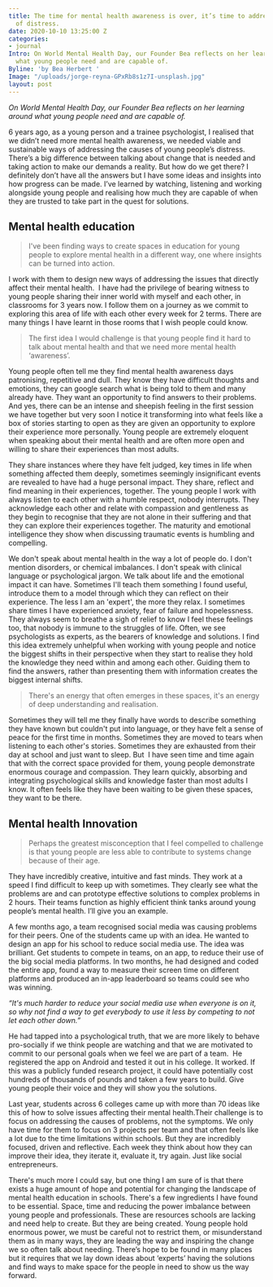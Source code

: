 ```yaml
---
title: The time for mental health awareness is over, it’s time to address the causes
  of distress.
date: 2020-10-10 13:25:00 Z
categories:
- journal
Intro: On World Mental Health Day, our Founder Bea reflects on her learning around
  what young people need and are capable of.
Byline: 'by Bea Herbert '
Image: "/uploads/jorge-reyna-GPxRb8s1z7I-unsplash.jpg"
layout: post
---
```


*On World Mental Health Day, our Founder Bea reflects on her learning around what young people need and are capable of.*

6 years ago, as a young person and a trainee psychologist, I realised that we didn’t need more mental health awareness, we needed viable and sustainable ways of addressing the causes of young people’s distress. There’s a big difference between talking about change that is needed and taking action to make our demands a reality. But how do we get there? I definitely don’t have all the answers but I have some ideas and insights into how progress can be made. I’ve learned by watching, listening and working alongside young people and realising how much they are capable of when they are trusted to take part in the quest for solutions.

## Mental health education

> I've been finding ways to create spaces in education for young people to explore mental health in a different way, one where insights can be turned into action.

I work with them to design new ways of addressing the issues that directly affect their mental health.  I have had the privilege of bearing witness to young people sharing their inner world with myself and each other, in classrooms for 3 years now. I follow them on a journey as we commit to exploring this area of life with each other every week for 2 terms. There are many things I have learnt in those rooms that I wish people could know.

> The first idea I would challenge is that young people find it hard to talk about mental health and that we need more mental health ‘awareness’.

Young people often tell me they find mental health awareness days patronising, repetitive and dull. They know they have difficult thoughts and emotions, they can google search what is being told to them and many already have. They want an opportunity to find answers to their problems. And yes, there can be an intense and sheepish feeling in the first session we have together but very soon I notice it transforming into what feels like a box of stories starting to open as they are given an opportunity to explore their experience more personally. Young people are extremely eloquent when speaking about their mental health and are often more open and willing to share their experiences than most adults.

They share instances where they have felt judged, key times in life when something affected them deeply, sometimes seemingly insignificant events are revealed to have had a huge personal impact. They share, reflect and find meaning in their experiences, together. The young people I work with always listen to each other with a humble respect, nobody interrupts. They acknowledge each other and relate with compassion and gentleness as they begin to recognise that they are not alone in their suffering and that they can explore their experiences together. The maturity and emotional intelligence they show when discussing traumatic events is humbling and compelling.

We don't speak about mental health in the way a lot of people do. I don't mention disorders, or chemical imbalances. I don't speak with clinical language or psychological jargon. We talk about life and the emotional impact it can have. Sometimes I'll teach them something I found useful, introduce them to a model through which they can reflect on their experience. The less I am an 'expert', the more they relax. I sometimes share times I have experienced anxiety, fear of failure and hopelessness. They always seem to breathe a sigh of relief to know I feel these feelings too, that nobody is immune to the struggles of life. Often, we see psychologists as experts, as the bearers of knowledge and solutions. I find this idea extremely unhelpful when working with young people and notice the biggest shifts in their perspective when they start to realise they hold the knowledge they need within and among each other. Guiding them to find the answers, rather than presenting them with information creates the biggest internal shifts.

> There's an energy that often emerges in these spaces, it's an energy of deep understanding and realisation.

Sometimes they will tell me they finally have words to describe something they have known but couldn't put into language, or they have felt a sense of peace for the first time in months. Sometimes they are moved to tears when listening to each other's stories. Sometimes they are exhausted from their day at school and just want to sleep. But  I have seen time and time again that with the correct space provided for them, young people demonstrate enormous courage and compassion. They learn quickly, absorbing and integrating psychological skills and knowledge faster than most adults I know. It often feels like they have been waiting to be given these spaces, they want to be there.

## Mental health Innovation

> Perhaps the greatest misconception that I feel compelled to challenge is that young people are less able to contribute to systems change because of their age. 

They have incredibly creative, intuitive and fast minds. They work at a speed I find difficult to keep up with sometimes. They clearly see what the problems are and can prototype effective solutions to complex problems in 2 hours. Their teams function as highly efficient think tanks around young people’s mental health. I’ll give you an example.

A few months ago, a team recognised social media was causing problems for their peers. One of the students came up with an idea. He wanted to design an app for his school to reduce social media use. The idea was brilliant. Get students to compete in teams, on an app, to reduce their use of the big social media platforms. In two months, he had designed and coded the entire app, found a way to measure their screen time on different platforms and produced an in-app leaderboard so teams could see who was winning.

*“It's much harder to reduce your social media use when everyone is on it, so why not find a way to get everybody to use it less by competing to not let each other down.”*

He had tapped into a psychological truth, that we are more likely to behave pro-socially if we think people are watching and that we are motivated to commit to our personal goals when we feel we are part of a team.  He registered the app on Android and tested it out in his college. It worked. If this was a publicly funded research project, it could have potentially cost hundreds of thousands of pounds and taken a few years to build. Give young people their voice and they will show you the solutions.

Last year, students across 6 colleges came up with more than 70 ideas like this of how to solve issues affecting their mental health.Their challenge is to focus on addressing the causes of problems, not the symptoms. We only have time for them to focus on 3 projects per team and that often feels like a lot due to the time limitations within schools. But they are incredibly focused, driven and reflective. Each week they think about how they can improve their idea, they iterate it, evaluate it, try again. Just like social entrepreneurs.

There's much more I could say, but one thing I am sure of is that there exists a huge amount of hope and potential for changing the landscape of mental health education in schools. There's a few ingredients I have found to be essential. Space, time and reducing the power imbalance between young people and professionals. These are resources schools are lacking and need help to create. But they are being created. Young people hold enormous power, we must be careful not to restrict them, or misunderstand them as in many ways, they are leading the way and inspiring the change we so often talk about needing. There’s hope to be found in many places but it requires that we lay down ideas about ‘experts’ having the solutions and find ways to make space for the people in need to show us the way forward.